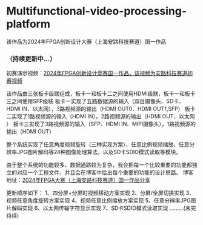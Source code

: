 # Multifunctional-video-processing-platform
该作品为2024年FPGA创新设计大赛（上海安路科技赛道）国一作品 
### （持续更新中...）

初赛演示视频：[2024年FPGA创新设计竞赛国一作品，该视频为安路科技赛道初赛视频]( https://www.bilibili.com/video/BV1K8zdYuEAu/?share_source=copy_web&vd_source=d38841530cd28bd68603ca38364bd8a1)

该作品由三张板卡级联组成，板卡一和板卡二之间使用HDMI级联，板卡一和板卡三之间使用SFP级联
板卡一实现了五路数据源的输入（双目摄像头、SD卡、HDMI IN、以太网），3路视频源的输出（HDMI OUT0、HDMI OUT1,SFP）
板卡二实现了1路视频源的输入（HDMI IN），2路视频源的输出（HDMI OUT、以太网 ）
板卡三实现了3路视频源的输入（SFP、HDMI IN、MIPI摄像头），1路视频源的输出（HDMI OUT）

整个系统实现了任意角度视频旋转（三种实现方案）、任意比例视频缩放、任意分辨率JPG图片解码等24种图像处理算法，以及SD卡SDIO模式读取等模块。

由于整个系统的功能较多、数据通路较为复杂，我会把每一个比较重要的功能都独立的对应一个工程文件，并且会在博客中给出每个重要的功能的设计思路。
博客地址：[2024年FPGA大赛（上海安路科技赛道）国一作品分享](https://blog.csdn.net/weixin_53015183?type=blog)

更新顺序如下：
  1、四分屏+分屏时视频移动方案实现
  2、分屏/全屏切换实现
  3、视频任意角度旋转方案实现
  4、视频任意比例缩放方案实现
  5、任意分辨率JPG图片解码实现
  6、以太网传输字符显示实现
  7、SD卡SDIO模式读取实现
  .........(未完待续)





